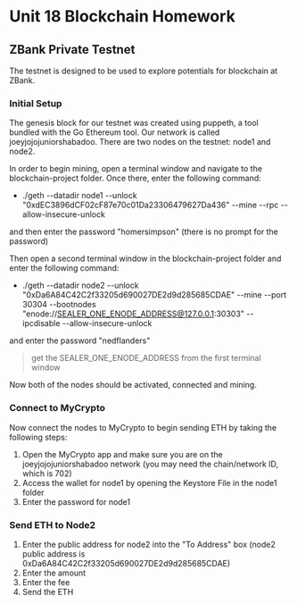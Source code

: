 # Unit 18 Blockchain Homework

## ZBank Private Testnet

The testnet is designed to be used to explore potentials for blockchain at ZBank.

### Initial Setup

The genesis block for our testnet was created using puppeth, a tool bundled with the Go Ethereum tool.  Our network is called joeyjojojuniorshabadoo. There are two nodes on the testnet: node1 and node2.

In order to begin mining, open a terminal window and navigate to the blockchain-project folder. Once there, enter the following command:

- ./geth --datadir node1 --unlock "0xdEC3896dCF02cF87e70c01Da23306479627Da436" --mine --rpc --allow-insecure-unlock

and then enter the password "homersimpson" (there is no prompt for the password)

Then open a second terminal window in the blockchain-project folder and enter the following command:

- ./geth --datadir node2 --unlock "0xDa6A84C42C2f33205d690027DE2d9d285685CDAE" --mine --port 30304 --bootnodes "enode://SEALER_ONE_ENODE_ADDRESS@127.0.0.1:30303" --ipcdisable --allow-insecure-unlock

and enter the password "nedflanders"

> get the SEALER_ONE_ENODE_ADDRESS from the first terminal window

Now both of the nodes should be activated, connected and mining.

### Connect to MyCrypto

Now connect the nodes to MyCrypto to begin sending ETH by taking the following steps:

1. Open the MyCrypto app and make sure you are on the joeyjojojuniorshabadoo network (you may need the chain/network ID, which is 702)
2. Access the wallet for node1 by opening the Keystore File in the node1 folder
3. Enter the password for node1

### Send ETH to Node2

1. Enter the public address for node2 into the "To Address" box (node2 public address is 0xDa6A84C42C2f33205d690027DE2d9d285685CDAE)
2. Enter the amount
3. Enter the fee
4. Send the ETH

